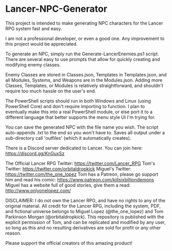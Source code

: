 # Lancer-NPC-Generator

This project is intended to make generating NPC characters for the Lancer RPG system fast and easy.

I am not a professional developer, or even a good one. Any improvement to this project would be appreciated.

To generate an NPC, simply run the Generate-LancerEnemies.ps1 script. There are several easy to use prompts that allow for quickly creating and modifying enemy classes.

Enemy Classes are stored in Classes.json, Templates in Templates.json, and all Modules, Systems, and Weapons are in the Modules.json. Adding more Classes, Templates, or Modules is relatively straightforward, and shouldn't require too much hassle on the user's end.

The PowerShell scripts should run in both Windows and Linux (using PowerShell Core) and don't require importing to function. I plan to eventually make this into a real PowerShell module, or else port it to a different language that better supports the menu style UI I'm trying for.

You can save the generated NPC with the file name you wish. The script auto-appends .txt to the end so you won't have to. Saves all output under a sub-directory call 'outfiles' (which it automatically creates).

There is a Discord server dedicated to Lancer. You can join here: https://discord.gg/KnGuxSz

The Official Lancer RPG Twitter: https://twitter.com/Lancer_RPG
Tom's Twitter: https://twitter.com/orbitaldropkick
Miguel's Twitter: https://twitter.com/the_one_lopez
Tom has a Patreon, please go support him and read his comic: https://www.patreon.com/killsixbilliondemons
Miguel has a website full of good stories, give them a read: http://www.onlyonelopez.com/

DISCLAIMER:
I do not own the Lancer RPG, and have no rights to any of the original material. All credit for the Lancer RPG, including the system, PDF, and fictional universe belongs to Miguel Lopez (@the_one_lopez) and Tom Parkinson Morgan (@orbitaldropkick). This repository is published with the explicit permission of Tom, and can be replicated and modified by any user, so long as this and no resulting derivatives are sold for profit or any other reason.

Please support the official creators of this amazing product!

